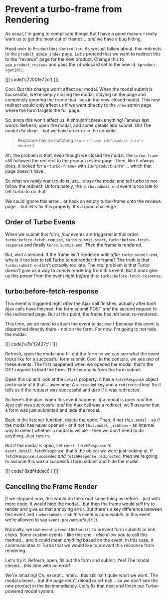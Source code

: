 # Prevent a turbo-frame from Rendering

As usual, I'm going to complicate things! But I have a good reason: I really
want us to get the most out of frames... *and* we have a bug hiding.

Head over to `ProductAdminController`. As we just talked about, this redirects to
the `product_admin_index` page. Let's pretend that we want to redirect this to the
"reviews" page for the new product. Change this to `app_product_reviews` and pass
the `id` wildcard set to the new id: `$product->getId()`.

[[[ code('c72001e72d') ]]]

Cool. But this change won't affect our modal. When the modal submit is successful,
we're simply closing the modal, staying on the page and completely *ignoring*
the frame that lives in the now-closed modal. This new redirect would only affect us
if we went directly to the `/new` admin page where the form targets the full page.

So, since this won't affect us, it shouldn't break anything! Famous last words.
Refresh, open the modal, add some details and submit. Oh! The modal *did* close...
but we have an error in the console!

> Response has no matching `<turbo-frame id="product-info">` element.

Ah, the problem is that, even though we closed the modal, the `turbo-frame`
*still* followed the redirect to the product review page. Then, like it *always*
does, it looked for a `<turbo-frame>` with `id="product-info"`... which that
page doesn't have.

So what we *really* want to do is just... close the modal and tell turbo to *not*
follow the redirect. Unfortunately, the `turbo:submit-end` event is too late to tell
Turbo to do that!

We could ignore this error... or hack an empty turbo-frame onto the reviews page...
but let's fix this properly. It's a good challenge.

## Order of Turbo Events

When we submit this form, *four* events are triggered in this order:
`turbo:before-fetch-request`, `turbo:submit-start`, `turbo:before-fetch-response`
and finally `turbo:submit-end`. *Then* the frame is rendered.

But, wait a second. If the frame isn't rendered until *after* `turbo:submit-end`,
why is it too late to tell Turbo to *not* render the frame? The truth is that
`turbo:submit-end` isn't *actually* too late. The *real* problem is that Turbo
doesn't give us a way to *cancel* rendering from this event. But it *does* give
us this power from the event right *before* this: `turbo:before-fetch-response`.

## turbo:before-fetch-response

This event is triggered right *after* the Ajax call finishes, actually after
*both* Ajax calls have finished: the form submit POST *and* the second request to
the redirected page. But at this point, the frame has *not* been re-rendered.

This time, we *do* need to attach the event to `document` because this event is
dispatched directly there - not on the form. For now, I'm going to *not* hide the
modal.

[[[ code('e7b1f2427c') ]]]

Refresh, open the modal and fill out the form so we can see what the event looks
like for a successful form submit. Cool. In the console, we see *two* of these
events. The first happened when we opened the modal: that's the GET request to
load the form. The second is from the form submit.

Open this up and look at the `detail` property: it has a `fetchResponse` object
and inside of it that... awesome! A `succeeded` key and a `redirected` key!
So it tells us if the request was successful and *also* if it was redirected.

So here's the plan: when this event happens, *if* a modal is open *and* the Ajax
call was successful *and* the Ajax call was a redirect, we'll *assume* that a form
was just submitted and hide the modal.

Back in the listener function, delete the code. Then, if *not* `this.modal` - so
if the modal has never opened - or if *not* `this.modal._isShown` - an internal way
to detect whether a modal is visible - then we don't need to do anything.
Just `return`.

But if the modal *is* open, set `const fetchResponse` to `event.detail.fetchResponse`:
that's the object we were just looking at. If `fetchResponse.succeeded` *and*
`fetchResponse.redirected`, then we're going to assume this was a successful form
submit and hide the modal.

[[[ code('8adf4ddec6') ]]]

## Cancelling the Frame Render

If we stopped now, this would do the *exact* same thing as before... just with
more code. It would hide the modal... but then the frame would *still* try to render
and give us that annoying error. But there's a key difference between this event
and `turbo:submit-end`: *this* event is *cancellable*. In this event we're allowed
to say `event.preventDefault()`.

Normally, we use `event.preventDefault()` to prevent form submits or link
clicks. Some custom events - like this one - *also* allow you to call this method...
and it could mean *anything* based on the event. In this case, it communicates to
Turbo that we would like to *prevent* this response from rendering.

Let's try it. Refresh, open, fill out the form and submit. Yes! The modal closed...
*this* time with *no* error!

We're amazing! Oh, except... hmm... this still isn't quite what we want. The
modal closed... but the page didn't reload or refresh... so we don't see the
new product in the list immediately. Let's fix that next and finish our
Turbo-powered modal system.
